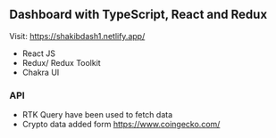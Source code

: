 ## Dashboard with TypeScript, React and Redux

Visit: https://shakibdash1.netlify.app/

- React JS
- Redux/ Redux Toolkit
- Chakra UI

### API
- RTK Query have been used to fetch data 
- Crypto data added form https://www.coingecko.com/
